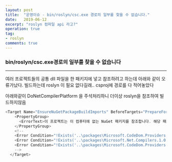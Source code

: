 ```yaml
---
layout: post
title:  "운영이슈 - bin/roslyn/csc.exe 경로의 일부를 찾을 수 없습니다."
date:   2019-06-12
excerpt: "roslyn 컴파일 api 라고?"
operation: true
tag:
- roslyn 
comments: true
---
```



    
### bin/roslyn/csc.exe경로의 일부를 찾을 수 없습니다

***

여러 프로젝트들의 공통 dll 파일을 한 패키지에 넣고 참조하려고 하는데 아래와 같이 오류가났다.
빌드하는데 roslyn 이 필요 없다길래.. csproj에 경로를 다 적어놓았다



아래와같이 DoNetCompilerPlatform 을 주석처리하니 더이상 roslyn을 참조하여 빌드하지않음

    
```cs
<Target Name="EnsureNuGetPackageBuildImports" BeforeTargets="PrepareForBuild">
    <PropertyGroup>
      <ErrorText>이 프로젝트는 이 컴퓨터에 없는 NuGet 패키지를 참조합니다. 해당 패키지를 다운로드하려면 NuGet 패키지 복원을 사용하십시오. 자세한 내용은 http://go.microsoft.com/fwlink/?LinkID=322105를 참조하십시오. 누락된 파일은 {0}입니다.</ErrorText>
    </PropertyGroup>
    <!--
    <Error Condition="!Exists('..\packages\Microsoft.CodeDom.Providers.DotNetCompilerPlatform.BinFix.1.0.0\build\Microsoft.CodeDom.Providers.DotNetCompilerPlatform.BinFix.targets')" Text="$([System.String]::Format('$(ErrorText)', '..\packages\Microsoft.CodeDom.Providers.DotNetCompilerPlatform.BinFix.1.0.0\build\Microsoft.CodeDom.Providers.DotNetCompilerPlatform.BinFix.targets'))" />
    <Error Condition="!Exists('..\packages\Microsoft.Net.Compilers.1.0.0\build\Microsoft.Net.Compilers.props')" Text="$([System.String]::Format('$(ErrorText)', '..\packages\Microsoft.Net.Compilers.1.0.0\build\Microsoft.Net.Compilers.props'))" />
    <Error Condition="!Exists('..\packages\Microsoft.CodeDom.Providers.DotNetCompilerPlatform.1.0.0\build\Microsoft.CodeDom.Providers.DotNetCompilerPlatform.props')" Text="$([System.String]::Format('$(ErrorText)', '..\packages\Microsoft.CodeDom.Providers.DotNetCompilerPlatform.1.0.0\build\Microsoft.CodeDom.Providers.DotNetCompilerPlatform.props'))" />
    -->
  </Target>
```



